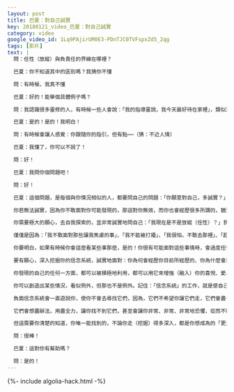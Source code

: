 ```yaml
---
layout: post
title: 巴夏：對自己誠實
key: 20180121_video_巴夏：對自己誠實
category: video
google_video_id: 1Lq9PAjirUM0E3-PDnTJC0TVFspxZd5_2qg
tags: [影片]
text: |
  問：任性（放縱）與負責任的界線在哪裡？

  巴夏：你不知道其中的區別嗎？我猜你不懂

  問：有時候，我真不懂

  巴夏：好的！能舉個具體例子嗎？

  問：我認識很多靈修的人，有時候一些人會說：「我的指導靈說，我今天最好待在家裡」，類似這樣的話

  巴夏：是的！是的！我明白！

  問：有時候會讓人感覺：你跟隨你的指引，但有點⋯⋯（猜：不近人情）

  巴夏：我懂了，你可以不說了！

  問：好！

  巴夏：我問你個問題吧！

  問：好！

  巴夏：這個問題，是每個與你情況相似的人，都要問自己的問題：「你願意對自己，多誠實？」這才是問題所在：「你多大程度上，會坦誠地面對自己？」

  你若無法誠實，因為你不敢面對你可能發現的，那這對你無效，而你也會經歷很多所謂的，猶豫不決，迷糊混亂，搞不清「焦慮」與「興奮」的區別，或者說，你掩蓋了的「焦慮」，使得它看似「興奮」，這就像我們昨晚說的「信念系統過濾器」。因為你可以在一件事上，加上「虛假的積極」或者「虛假的消極」，就使這件事，變成它的相反面。

  你需要極大的願心，去自我探索的，並非常誠實地問自己：「我現在是不是放縱（任性）？」我的行為，是不出發於「焦慮」，卻美其名曰「興奮」嗎？

  僅僅是因為：「我不敢面對那些讓我焦慮的事」、「我不能被打擾」、「我很怕，不敢去那裡」、「超出我的能力範圍了」

  你要明白，如果有時候你會這麼看某些事那麼，是的！你很有可能面對這些事情時，會過度任性（放縱），而且它們也不是你的最高利益，或與你的真實振頻匹配。你需要對自己足夠坦誠，才能明白其中的區別，而這就是你需要做的全部！

  要有願心，深入挖掘你的信念系統，誠實地面對：你為何會經歷你目前所經歷的、你為什麼會選擇你現在所選擇的，並對找到的答案，毫無畏懼。因為，讓你害怕的理由，根本不存在！

  你發現的自己的任何一方面，都可以被積極地利用，都可以用它來增強（融入）你的喜悅、愛、創造、興奮，一直都是，毫無例外！

  你可以創造出某些情況，看似例外，但那也不是例外。記住：「信念系統」的工作，就是使自己「不可或缺」，因為「信念系統」一定要這麼做，才能使你體驗到實相的「真實不虛」！否則，你就會知道「一切都是鏡花水月」（虛空的虛空）。

  負面信念系統會一直遊說你，使你不會去尋找它們，因為，它們不希望你讓它們走，它們會盡一切可能，不斷地自我強化，它們會欺騙你，它們會蠱惑你，它們會在你面前，扔一塊亮晶晶的東西，說：「哇！看！什麼在發光！」、「別看那裡，看這裡！」。

  它們會想盡辦法，用盡全力，讓你找不到它們，甚至會讓你非常、非常、非常地恐懼，從而不敢看它們。但如果你知道這只是個遊戲，只是它們的伎倆，那你就會去看，並且知道，真沒什麼好怕的，這就是我所說的「誠實」。

  但這需要你清楚的知道，你唯一能找到的，不論你走（挖掘）得多深入，都是你想成為的「更大的自己」，所有你在「未知」中能找到的，都是「更多的你自己」。

  問：很棒！

  巴夏：這對你有幫助嗎？

  問：是的！
---
```


{%- include algolia-hack.html -%}
